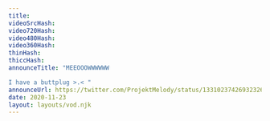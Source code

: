 ```yaml
---
title: 
videoSrcHash: 
video720Hash: 
video480Hash: 
video360Hash: 
thinHash: 
thiccHash: 
announceTitle: "MEEOOOWWWWWW

I have a buttplug >.< "
announceUrl: https://twitter.com/ProjektMelody/status/1331023742693232646
date: 2020-11-23
layout: layouts/vod.njk
---
```

